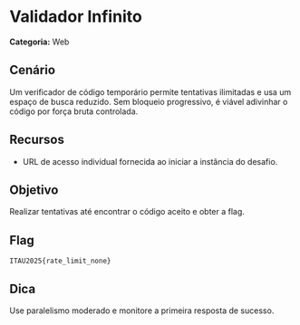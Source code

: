 # Validador Infinito

**Categoria:** Web

## Cenário
Um verificador de código temporário permite tentativas ilimitadas e usa um espaço de busca reduzido. Sem bloqueio progressivo, é viável adivinhar o código por força bruta controlada.

## Recursos
- URL de acesso individual fornecida ao iniciar a instância do desafio.

## Objetivo
Realizar tentativas até encontrar o código aceito e obter a flag.

## Flag
`ITAU2025{rate_limit_none}`

## Dica
Use paralelismo moderado e monitore a primeira resposta de sucesso.
